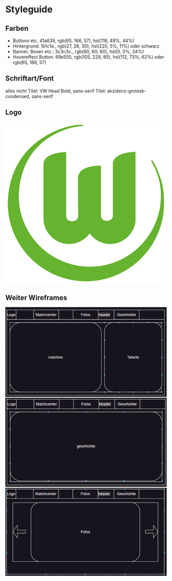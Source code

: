# Styleguide
## Farben
- Buttons etc. 41a639, rgb(65, 166, 57), hsl(116, 49%, 44%)
- Hintergrund: 1b1c1e., rgb(27, 28, 30), hsl(220, 5%, 11%) oder schwarz
- Banner, Boxen etc.: 3c3c3c., rgb(60, 60, 60), hsl(0, 0%, 24%)
- Hovereffect Button: 69e555, rgb(105, 229, 85), hsl(112, 73%, 62%) oder rgb(65, 166, 57)
## Schriftart/Font
alles nicht Titel: VW Head Bold, sans-serif
Titel: akzidenz-grotesk-condensed, sans-serif
## Logo
![Logo](./images/logo.png)
## Weiter Wireframes
![matchcenter](./images/matchcenter.png)
![Geschichte](./images/geschichte.png)
![Fotos](./images/fotos.png)
